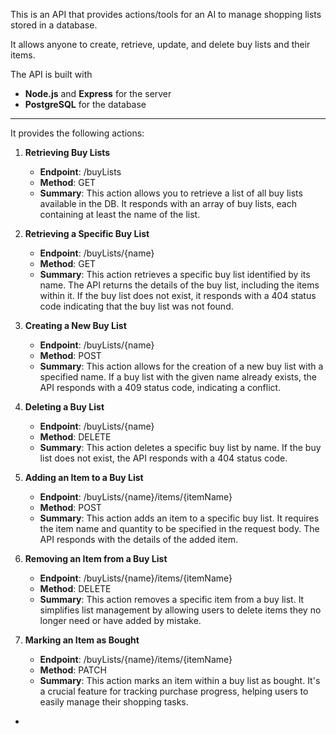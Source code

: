 This is an API that provides actions/tools for an AI to manage shopping lists stored in a database.

It allows anyone to create, retrieve, update, and delete buy lists and their items.

The API is built with

- **Node.js** and **Express** for the server
- **PostgreSQL** for the database

---

It provides the following actions:

1. **Retrieving Buy Lists**

    - **Endpoint**: /buyLists
    - **Method**: GET
    - **Summary**: This action allows you to retrieve a list of all buy lists available in the DB. It responds with an array of buy lists, each containing at least the name of the list.

2. **Retrieving a Specific Buy List**

    - **Endpoint**: /buyLists/{name}
    - **Method**: GET
    - **Summary**: This action retrieves a specific buy list identified by its name. The API returns the details of the buy list, including the items within it. If the buy list does not exist, it responds with a 404 status code indicating that the buy list was not found.

3. **Creating a New Buy List**

    - **Endpoint**: /buyLists/{name}
    - **Method**: POST
    - **Summary**: This action allows for the creation of a new buy list with a specified name. If a buy list with the given name already exists, the API responds with a 409 status code, indicating a conflict.

4. **Deleting a Buy List**

    - **Endpoint**: /buyLists/{name}
    - **Method**: DELETE
    - **Summary**: This action deletes a specific buy list by name. If the buy list does not exist, the API responds with a 404 status code.

5. **Adding an Item to a Buy List**

    - **Endpoint**: /buyLists/{name}/items/{itemName}
    - **Method**: POST
    - **Summary**: This action adds an item to a specific buy list. It requires the item name and quantity to be specified in the request body. The API responds with the details of the added item.

6. **Removing an Item from a Buy List**

    - **Endpoint**: /buyLists/{name}/items/{itemName}
    - **Method**: DELETE
    - **Summary**: This action removes a specific item from a buy list. It simplifies list management by allowing users to delete items they no longer need or have added by mistake.

7. **Marking an Item as Bought**

    - **Endpoint**: /buyLists/{name}/items/{itemName}
    - **Method**: PATCH
    - **Summary**: This action marks an item within a buy list as bought. It's a crucial feature for tracking purchase progress, helping users to easily manage their shopping tasks.
- 